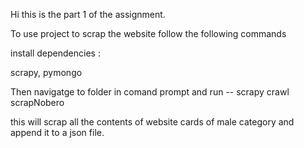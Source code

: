 Hi this is the part 1 of the assignment.

To use project to scrap the website follow the following commands

install dependencies :

scrapy, pymongo

Then navigatge to folder in comand prompt and run -- scrapy crawl scrapNobero

this will scrap all the contents of website cards of male category and append it to a json file.
